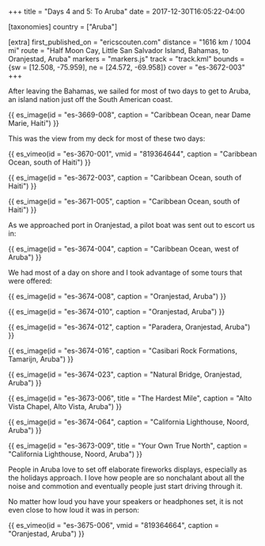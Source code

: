 +++
title = "Days 4 and 5: To Aruba"
date = 2017-12-30T16:05:22-04:00

[taxonomies]
country = ["Aruba"]

[extra]
first_published_on = "ericscouten.com"
distance = "1616 km / 1004 mi"
route = "Half Moon Cay, Little San Salvador Island, Bahamas, to Oranjestad, Aruba"
markers = "markers.js"
track = "track.kml"
bounds = {sw = [12.508, -75.959], ne = [24.572, -69.958]}
cover = "es-3672-003"
+++

After leaving the Bahamas, we sailed for most of two days to get to Aruba, an island nation just off the South American coast.

<!-- more -->

{{ es_image(id = "es-3669-008", caption = "Caribbean Ocean, near Dame Marie, Haiti") }}

This was the view from my deck for most of these two days:

{{ es_vimeo(id = "es-3670-001", vmid = "819364644", caption = "Caribbean Ocean, south of Haiti") }}

{{ es_image(id = "es-3672-003", caption = "Caribbean Ocean, south of Haiti") }}

{{ es_image(id = "es-3671-005", caption = "Caribbean Ocean, south of Haiti") }}

As we approached port in Oranjestad, a pilot boat was sent out to escort us in:

{{ es_image(id = "es-3674-004", caption = "Caribbean Ocean, west of Aruba") }}

We had most of a day on shore and I took advantage of some tours that were offered:

{{ es_image(id = "es-3674-008", caption = "Oranjestad, Aruba") }}

{{ es_image(id = "es-3674-010", caption = "Oranjestad, Aruba") }}

{{ es_image(id = "es-3674-012", caption = "Paradera, Oranjestad, Aruba") }}

{{ es_image(id = "es-3674-016", caption = "Casibari Rock Formations, Tamarijn, Aruba") }}

{{ es_image(id = "es-3674-023", caption = "Natural Bridge, Oranjestad, Aruba") }}

{{ es_image(id = "es-3673-006", title = "The Hardest Mile", caption = "Alto Vista Chapel, Alto Vista, Aruba") }}

{{ es_image(id = "es-3674-064", caption = "California Lighthouse, Noord, Aruba") }}

{{ es_image(id = "es-3673-009", title = "Your Own True North", caption = "California Lighthouse, Noord, Aruba") }}

People in Aruba love to set off elaborate fireworks displays, especially as the holidays approach. I love how people are so nonchalant about all the noise and commotion and eventually people just start driving through it. 

No matter how loud you have your speakers or headphones set, it is not even close to how loud it was in person:

{{ es_vimeo(id = "es-3675-006", vmid = "819364664", caption = "Oranjestad, Aruba") }}
